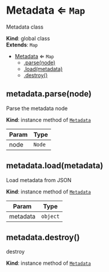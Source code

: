 <a name="Metadata"></a>

# Metadata ⇐ <code>Map</code>
Metadata class

**Kind**: global class  
**Extends**: <code>Map</code>  

* [Metadata](#Metadata) ⇐ <code>Map</code>
    * [.parse(node)](#Metadata+parse)
    * [.load(metadata)](#Metadata+load)
    * [.destroy()](#Metadata+destroy)

<a name="Metadata+parse"></a>

## metadata.parse(node)
Parse the metadata node

**Kind**: instance method of [<code>Metadata</code>](#Metadata)  

| Param | Type |
| --- | --- |
| node | <code>Node</code> | 

<a name="Metadata+load"></a>

## metadata.load(metadata)
Load metadata from JSON

**Kind**: instance method of [<code>Metadata</code>](#Metadata)  

| Param | Type |
| --- | --- |
| metadata | <code>object</code> | 

<a name="Metadata+destroy"></a>

## metadata.destroy()
destroy

**Kind**: instance method of [<code>Metadata</code>](#Metadata)  
